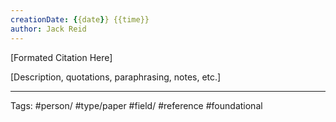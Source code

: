 ```yaml
---
creationDate: {{date}} {{time}}
author: Jack Reid
---
```

[Formated Citation Here]

[Description, quotations, paraphrasing, notes, etc.]

---
Tags:
#person/
#type/paper
#field/
#reference
#foundational

